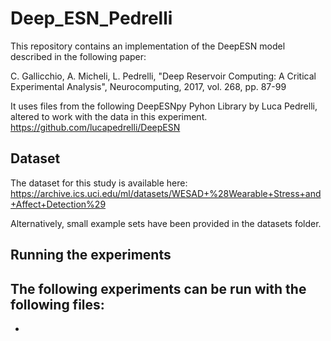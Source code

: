 # Deep_ESN_Pedrelli

This repository contains an implementation of the DeepESN model described in the following paper:

C. Gallicchio, A. Micheli, L. Pedrelli, "Deep Reservoir Computing: A Critical Experimental Analysis",
Neurocomputing, 2017, vol. 268, pp. 87-99

It uses files from the following DeepESNpy Pyhon Library by Luca Pedrelli, altered to work with the data in this experiment.
https://github.com/lucapedrelli/DeepESN

## Dataset
The dataset for this study is available here: https://archive.ics.uci.edu/ml/datasets/WESAD+%28Wearable+Stress+and+Affect+Detection%29

Alternatively, small example sets have been provided in the datasets folder.

## Running the experiments
The following experiments can be run with the following files:
-
-

